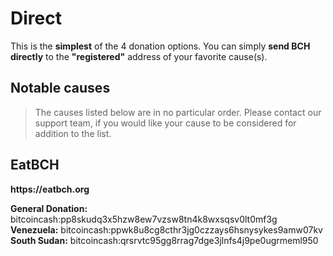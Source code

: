 # Direct

This is the __simplest__ of the 4 donation options. You can simply __send BCH directly__ to the __"registered"__ address of your favorite cause(s).

## Notable causes

> The causes listed below are in no particular order. Please contact our support team, if you would like your cause to be considered for addition to the list.

## EatBCH

__https://eatbch.org__

__General Donation:__ bitcoincash:pp8skudq3x5hzw8ew7vzsw8tn4k8wxsqsv0lt0mf3g  
__Venezuela:__ bitcoincash:ppwk8u8cg8cthr3jg0czzays6hsnysykes9amw07kv  
__South Sudan:__ bitcoincash:qrsrvtc95gg8rrag7dge3jlnfs4j9pe0ugrmeml950
